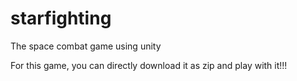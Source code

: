 # starfighting
The space combat game using unity

For this game, you can directly download it as zip and play with it!!!
